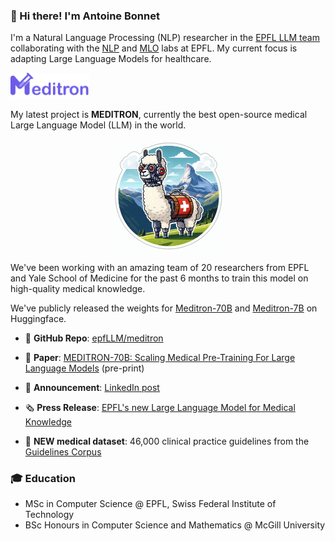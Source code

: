 ### 👋 Hi there! I'm Antoine Bonnet

I'm a Natural Language Processing (NLP) researcher in the [EPFL LLM team](https://huggingface.co/epfl-llm) collaborating with the [NLP](https://nlp.epfl.ch) and [MLO](https://www.epfl.ch/labs/mlo/) labs at EPFL. My current focus is adapting Large Language Models for healthcare. 


<img src="meditron.png" width="25%">

My latest project is **MEDITRON**, currently the best open-source medical Large Language Model (LLM) in the world. 

<p align="center">
  <img src="medllama.jpeg" width="35%">
</p>

We've been working with an amazing team of 20 researchers from EPFL and Yale School of Medicine for the past 6 months to train this model on high-quality medical knowledge. 

We've publicly released the weights for [Meditron-70B](https://huggingface.co/epfl-llm/meditron-70b) and [Meditron-7B](https://huggingface.co/epfl-llm/meditron-7b) on Huggingface. 

- 🦾 **GitHub Repo**: [epfLLM/meditron](https://github.com/epfLLM/meditron)

- 📖 **Paper**: [MEDITRON-70B: Scaling Medical Pre-Training For Large Language Models](https://arxiv.org/abs/2311.16079) (pre-print)

- 📢 **Announcement**: [LinkedIn post](https://www.linkedin.com/feed/update/urn:li:activity:7135408165017243648/)

- 🗞️ **Press Release**: [EPFL's new Large Language Model for Medical Knowledge](https://actu.epfl.ch/news/epfl-s-new-large-language-model-for-medical-knowle/)

- 🧬 **NEW medical dataset**: 46,000 clinical practice guidelines from the [Guidelines Corpus](https://huggingface.co/datasets/epfl-llm/guidelines)

### 🎓 Education

- MSc in Computer Science \@ EPFL, Swiss Federal Institute of Technology
- BSc Honours in Computer Science and Mathematics \@ McGill University 
